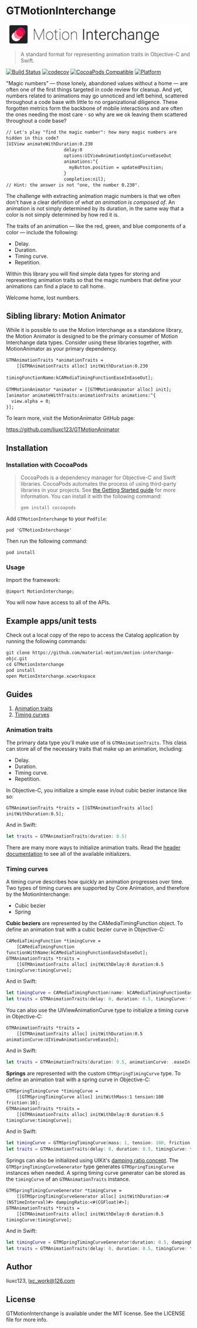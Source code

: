 # GTMotionInterchange
![Motion Interchange Banner](img/motion-interchange-banner.gif)

> A standard format for representing animation traits in Objective-C and Swift.

[![Build Status](https://travis-ci.org/material-motion/motion-interchange-objc.svg?branch=develop)](https://travis-ci.org/material-motion/motion-interchange-objc)
[![codecov](https://codecov.io/gh/material-motion/motion-interchange-objc/branch/develop/graph/badge.svg)](https://codecov.io/gh/material-motion/motion-interchange-objc)
[![CocoaPods Compatible](https://img.shields.io/cocoapods/v/MotionInterchange.svg)](https://cocoapods.org/pods/MotionInterchange)
[![Platform](https://img.shields.io/cocoapods/p/MotionInterchange.svg)](http://cocoadocs.org/docsets/MotionInterchange)

"Magic numbers" — those lonely, abandoned values without a home — are often one of the first things
targeted in code review for cleanup. And yet, numbers related to animations may go unnoticed and
left behind, scattered throughout a code base with little to no organizational diligence. These
forgotten metrics form the backbone of mobile interactions and are often the ones needing the most
care - so why are we ok leaving them scattered throughout a code base?

```objc
// Let's play "find the magic number": how many magic numbers are hidden in this code?
[UIView animateWithDuration:0.230
                      delay:0
                      options:UIViewAnimationOptionCurveEaseOut
                      animations:^{
                        myButton.position = updatedPosition;
                      }
                      completion:nil];
// Hint: the answer is not "one, the number 0.230".
```

The challenge with extracting animation magic numbers is that we often don't have a clear
definition of *what an animation is composed of*. An animation is not simply determined by its
duration, in the same way that a color is not simply determined by how red it is.

The traits of an animation — like the red, green, and blue components of a color — include the
following:

- Delay.
- Duration.
- Timing curve.
- Repetition.

Within this library you will find simple data types for storing and representing animation
traits so that the magic numbers that define your animations can find a place to call home.

Welcome home, lost numbers.

## Sibling library: Motion Animator

While it is possible to use the Motion Interchange as a standalone library, the Motion Animator
is designed to be the primary consumer of Motion Interchange data types. Consider using these
libraries together, with MotionAnimator as your primary dependency.

```objc
GTMAnimationTraits *animationTraits =
    [[GTMAnimationTraits alloc] initWithDuration:0.230
                              timingFunctionName:kCAMediaTimingFunctionEaseInEaseOut];

GTMMotionAnimator *animator = [[GTMMotionAnimator alloc] init];
[animator animateWithTraits:animationTraits animations:^{
  view.alpha = 0;
}];
```

To learn more, visit the MotionAnimator GitHub page:

https://github.com/liuxc123/GTMotionAnimator

## Installation

### Installation with CocoaPods

> CocoaPods is a dependency manager for Objective-C and Swift libraries. CocoaPods automates the
> process of using third-party libraries in your projects. See
> [the Getting Started guide](https://guides.cocoapods.org/using/getting-started.html) for more
> information. You can install it with the following command:
>
>     gem install cocoapods

Add `GTMotionInterchange` to your `Podfile`:

    pod 'GTMotionInterchange'

Then run the following command:

    pod install

### Usage

Import the framework:

    @import MotionInterchange;

You will now have access to all of the APIs.

## Example apps/unit tests

Check out a local copy of the repo to access the Catalog application by running the following
commands:

    git clone https://github.com/material-motion/motion-interchange-objc.git
    cd GTMotionInterchange
    pod install
    open MotionInterchange.xcworkspace

## Guides

1. [Animation traits](#animation-traits)
2. [Timing curves](#timing-curves)

### Animation traits

The primary data type you'll make use of is `GTMAnimationTraits`. This class can store all of
the necessary traits that make up an animation, including:

- Delay.
- Duration.
- Timing curve.
- Repetition.

In Objective-C, you initialize a simple ease in/out cubic bezier instance like so:

```objc
GTMAnimationTraits *traits = [[GTMAnimationTraits alloc] initWithDuration:0.5];
```

And in Swift:

```swift
let traits = GTMAnimationTraits(duration: 0.5)
```

There are many more ways to initialize animation traits. Read the
[header documentation](src/GTMAnimationTraits.h) to see all of the available initializers.

### Timing curves

A timing curve describes how quickly an animation progresses over time. Two types of timing
curves are supported by Core Animation, and therefore by the MotionInterchange:

- Cubic bezier
- Spring

**Cubic beziers** are represented by the CAMediaTimingFunction object. To define an
animation trait with a cubic bezier curve in Objective-C:

```objc
CAMediaTimingFunction *timingCurve =
    [CAMediaTimingFunction functionWithName:kCAMediaTimingFunctionEaseInEaseOut];
GTMAnimationTraits *traits =
    [[GTMAnimationTraits alloc] initWithDelay:0 duration:0.5 timingCurve:timingCurve];
```

And in Swift:

```swift
let timingCurve = CAMediaTimingFunction(name: kCAMediaTimingFunctionEaseInEaseOut)
let traits = GTMAnimationTraits(delay: 0, duration: 0.5, timingCurve: timingCurve)
```

You can also use the UIViewAnimationCurve type to initialize a timing curve in Objective-C:

```objc
GTMAnimationTraits *traits =
    [[GTMAnimationTraits alloc] initWithDuration:0.5 animationCurve:UIViewAnimationCurveEaseIn];
```

And in Swift:

```swift
let traits = GTMAnimationTraits(duration: 0.5, animationCurve: .easeIn)
```

**Springs** are represented with the custom `GTMSpringTimingCurve` type. To define an
animation trait with a spring curve in Objective-C:

```objc
GTMSpringTimingCurve *timingCurve =
    [[GTMSpringTimingCurve alloc] initWithMass:1 tension:100 friction:10];
GTMAnimationTraits *traits =
    [[GTMAnimationTraits alloc] initWithDelay:0 duration:0.5 timingCurve:timingCurve];
```

And in Swift:

```swift
let timingCurve = GTMSpringTimingCurve(mass: 1, tension: 100, friction: 10)
let traits = GTMAnimationTraits(delay: 0, duration: 0.5, timingCurve: timingCurve)
```

Springs can also be initialized using UIKit's [damping ratio concept](https://developer.apple.com/documentation/uikit/uiview/1622594-animatewithduration). The `GTMSpringTimingCurveGenerator` type generates `GTMSpringTimingCurve` instances when needed. A spring timing curve generator can be stored as the `timingCurve` of an `GTMAnimationTraits` instance.

```objc
GTMSpringTimingCurveGenerator *timingCurve =
    [[GTMSpringTimingCurveGenerator alloc] initWithDuration:<#(NSTimeInterval)#> dampingRatio:<#(CGFloat)#>];
GTMAnimationTraits *traits =
    [[GTMAnimationTraits alloc] initWithDelay:0 duration:0.5 timingCurve:timingCurve];
```

And in Swift:

```swift
let timingCurve = GTMSpringTimingCurveGenerator(duration: 0.5, dampingRatio: 0.5)
let traits = GTMAnimationTraits(delay: 0, duration: 0.5, timingCurve: timingCurve)
```


## Author

liuxc123, lxc_work@126.com

## License

GTMotionInterchange is available under the MIT license. See the LICENSE file for more info.
